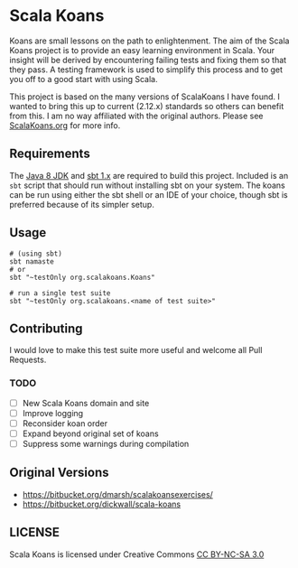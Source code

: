 # Scala Koans
Koans are small lessons on the path to enlightenment. The aim of the Scala Koans project is to provide an easy learning environment in Scala. Your insight will be derived by encountering failing tests and fixing them so that they pass. A testing framework is used to simplify this process and to get you off to a good start with using Scala.

This project is based on the many versions of ScalaKoans I have found. I wanted to bring this up to current (2.12.x) standards so others can benefit from this. I am no way affiliated with the original authors. Please see [ScalaKoans.org](https://www.scalakoans.org) for more info.

## Requirements
The [Java 8 JDK](https://www.oracle.com/technetwork/java/javase/downloads/index.html) and [sbt 1.x](https://www.scala-sbt.org/download.html) are required to build this project. Included is an `sbt` script that should run without installing sbt on your system.
The koans can be run using either the sbt shell or an IDE of your choice, though sbt is preferred because of its simpler setup.

## Usage
```
# (using sbt)
sbt namaste
# or
sbt "~testOnly org.scalakoans.Koans"

# run a single test suite
sbt "~testOnly org.scalakoans.<name of test suite>"
```

## Contributing
I would love to make this test suite more useful and welcome all Pull Requests.

### TODO
* [ ] New Scala Koans domain and site
* [ ] Improve logging
* [ ] Reconsider koan order
* [ ] Expand beyond original set of koans
* [ ] Suppress some warnings during compilation

## Original Versions
* https://bitbucket.org/dmarsh/scalakoansexercises/
* https://bitbucket.org/dickwall/scala-koans

## LICENSE

Scala Koans is licensed under Creative Commons [CC BY-NC-SA 3.0](http://creativecommons.org/licenses/by-nc-sa/3.0)
